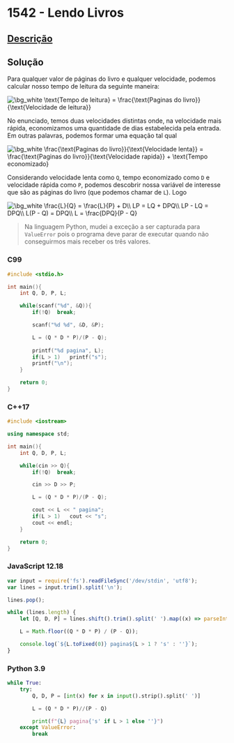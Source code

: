 # 1542 - Lendo Livros

## [Descrição](https://www.beecrowd.com.br/judge/pt/problems/view/1542)

## Solução

Para qualquer valor de páginas do livro e qualquer velocidade, podemos calcular nosso tempo de leitura da seguinte maneira:

<img src="https://latex.codecogs.com/png.image?\dpi{110}&space;\bg_white&space;
\text{Tempo&space;de&space;leitura}&space;=&space;\frac{\text{Paginas&space;do&space;livro}}{\text{Velocidade&space;de&space;leitura}}" title="\bg_white 
\text{Tempo de leitura} = \frac{\text{Paginas do livro}}{\text{Velocidade de leitura}}" />

No enunciado, temos duas velocidades distintas onde, na velocidade mais rápida, economizamos uma quantidade de dias estabelecida pela entrada. Em outras palavras, podemos formar uma equação tal qual

<img src="https://latex.codecogs.com/png.image?\dpi{110}&space;\bg_white&space;
\frac{\text{Paginas&space;do&space;livro}}{\text{Velocidade&space;lenta}}&space;=&space;\frac{\text{Paginas&space;do&space;livro}}{\text{Velocidade&space;rapida}}&space;+&space;\text{Tempo&space;economizado}" title="\bg_white 
\frac{\text{Paginas do livro}}{\text{Velocidade lenta}} = \frac{\text{Paginas do livro}}{\text{Velocidade rapida}} + \text{Tempo economizado}" />

Considerando velocidade lenta como `Q`, tempo economizado como `D` e velocidade rápida como `P`, podemos descobrir nossa variável de interesse que são as páginas do livro (que podemos chamar de `L`). Logo

<img src="https://latex.codecogs.com/png.image?\dpi{110}&space;\bg_white&space;
\frac{L}{Q}&space;=&space;\frac{L}{P}&space;+&space;D\\
LP&space;=&space;LQ&space;+&space;DPQ\\
LP&space;-&space;LQ&space;=&space;DPQ\\
L(P&space;-&space;Q)&space;=&space;DPQ\\
L&space;=&space;\frac{DPQ}{P&space;-&space;Q}" title="\bg_white 
\frac{L}{Q} = \frac{L}{P} + D\\
LP = LQ + DPQ\\
LP - LQ = DPQ\\
L(P - Q) = DPQ\\
L = \frac{DPQ}{P - Q}" />

> Na linguagem Python, mudei a exceção a ser capturada para `ValueError` pois o programa deve parar de executar quando não conseguirmos mais receber os três valores.

### C99
```c
#include <stdio.h>

int main(){
    int Q, D, P, L;

    while(scanf("%d", &Q)){
        if(!Q)  break;

        scanf("%d %d", &D, &P);

        L = (Q * D * P)/(P - Q);
        
        printf("%d pagina", L);
        if(L > 1)   printf("s");
        printf("\n");
    }

    return 0;
}
```

### C++17
```cpp
#include <iostream>

using namespace std;

int main(){
    int Q, D, P, L;

    while(cin >> Q){
        if(!Q)  break;

        cin >> D >> P;

        L = (Q * D * P)/(P - Q);

        cout << L << " pagina";
        if(L > 1)   cout << "s";
        cout << endl;
    }

    return 0;
}
```

### JavaScript 12.18
```javascript
var input = require('fs').readFileSync('/dev/stdin', 'utf8');
var lines = input.trim().split('\n');

lines.pop();

while (lines.length) {
    let [Q, D, P] = lines.shift().trim().split(' ').map((x) => parseInt(x));

    L = Math.floor((Q * D * P) / (P - Q));

    console.log(`${L.toFixed(0)} pagina${L > 1 ? 's' : ''}`);
}
```

### Python 3.9
```python
while True:
    try:
        Q, D, P = [int(x) for x in input().strip().split(' ')]

        L = (Q * D * P)//(P - Q)

        print(f"{L} pagina{'s' if L > 1 else ''}")        
    except ValueError:
        break
```